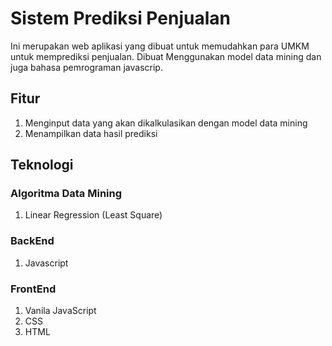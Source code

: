 # Sistem Prediksi Penjualan
Ini merupakan web aplikasi yang dibuat untuk memudahkan para UMKM untuk memprediksi penjualan. Dibuat Menggunakan model data mining dan juga bahasa pemrograman javascrip.

## Fitur
1. Menginput data yang akan dikalkulasikan dengan model data mining
2. Menampilkan data hasil prediksi

## Teknologi
### Algoritma Data Mining
1. Linear Regression (Least Square)

### BackEnd
1. Javascript

### FrontEnd
1. Vanila JavaScript
2. CSS
3. HTML

